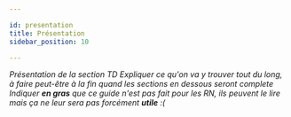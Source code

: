 ```yaml
---

id: presentation
title: Présentation
sidebar_position: 10

---
```


*Présentation de la section TD*
*Expliquer ce qu'on va y trouver tout du long, à faire peut-être à la fin quand les sections en dessous seront complete*
*Indiquer **en gras** que ce guide n'est pas fait pour les RN, ils peuvent le lire mais ça ne leur sera pas forcément **utile** :(*

